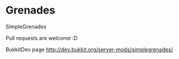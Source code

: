 Grenades
========

SimpleGrenades

Pull requests are welcome :D

BukkitDev page http://dev.bukkit.org/server-mods/simplegrenades/

